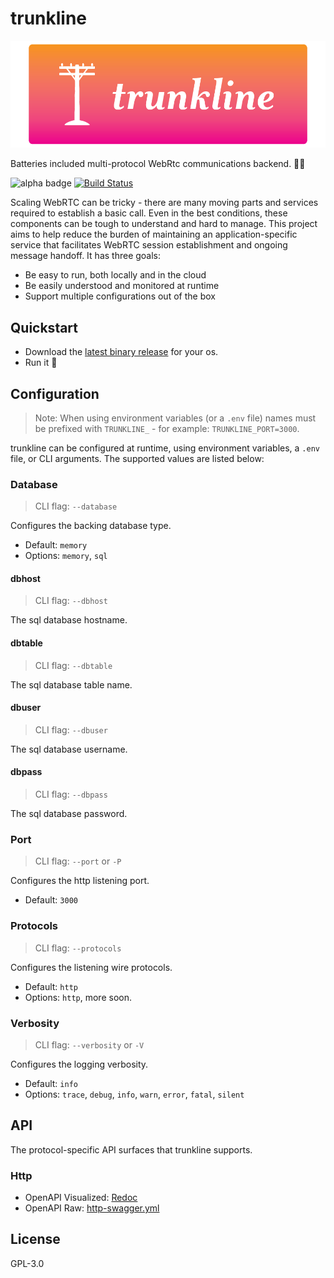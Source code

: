 # trunkline

![project logo](./.github/logo.png)

Batteries included multi-protocol WebRtc communications backend. 📶🔋

![alpha badge](https://img.shields.io/badge/status-alpha-orange.svg)
[![Build Status](https://dev.azure.com/bengreenier/rtc-dialtone/_apis/build/status/rtc-dialtone.trunkline?branchName=master)](https://dev.azure.com/bengreenier/rtc-dialtone/_build/latest?definitionId=13&branchName=master)

Scaling WebRTC can be tricky - there are many moving parts and services required to establish a basic call. Even in the best conditions, these components can be tough to understand and hard to manage. This project aims to help reduce the burden of maintaining an application-specific service that facilitates WebRTC session establishment and ongoing message handoff. It has three goals:

+ Be easy to run, both locally and in the cloud
+ Be easily understood and monitored at runtime
+ Support multiple configurations out of the box

## Quickstart

+ Download the [latest binary release](https://github.com/rtc-dialtone/trunkline/releases/latest) for your os.
+ Run it 🚀

## Configuration

> Note: When using environment variables (or a `.env` file) names must be prefixed with `TRUNKLINE_` - for example: `TRUNKLINE_PORT=3000`.

trunkline can be configured at runtime, using environment variables, a `.env` file, or CLI arguments. The supported values are listed below:

### Database

> CLI flag: `--database`

Configures the backing database type.

+ Default: `memory`
+ Options: `memory`, `sql`

#### dbhost

> CLI flag: `--dbhost`

The sql database hostname.

#### dbtable

> CLI flag: `--dbtable`

The sql database table name.

#### dbuser

> CLI flag: `--dbuser`

The sql database username.

#### dbpass

> CLI flag: `--dbpass`

The sql database password.

### Port

> CLI flag: `--port` or `-P`

Configures the http listening port.

+ Default: `3000`

### Protocols

> CLI flag: `--protocols`

Configures the listening wire protocols.

+ Default: `http`
+ Options: `http`, more soon.

### Verbosity

> CLI flag: `--verbosity` or `-V`

Configures the logging verbosity.

+ Default: `info`
+ Options: `trace`, `debug`, `info`, `warn`, `error`, `fatal`, `silent`

## API

The protocol-specific API surfaces that trunkline supports.

### Http

+ OpenAPI Visualized: [Redoc](https://redocly.github.io/redoc/?url=https://raw.githubusercontent.com/rtc-dialtone/trunkline/master/src/lib/protocols/http-swagger.yml&nocors)
+ OpenAPI Raw: [http-swagger.yml](./lib/protocols/http-swagger.yml)

## License

GPL-3.0